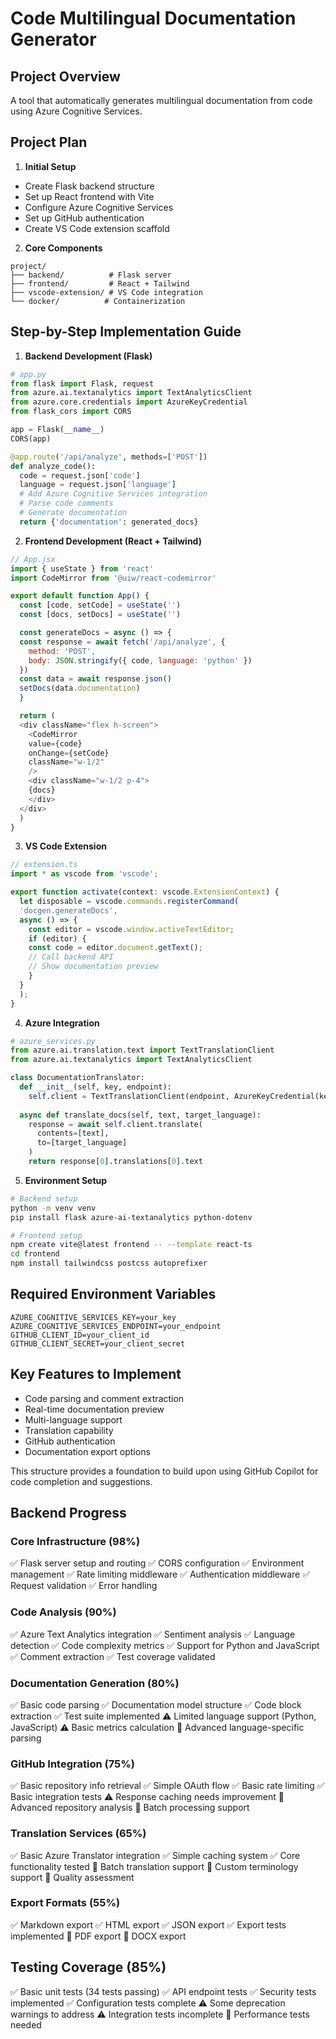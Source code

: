 # Code Multilingual Documentation Generator

## Project Overview

A tool that automatically generates multilingual documentation from code using Azure Cognitive Services.

## Project Plan

1. **Initial Setup**
- Create Flask backend structure
- Set up React frontend with Vite
- Configure Azure Cognitive Services
- Set up GitHub authentication
- Create VS Code extension scaffold

2. **Core Components**
```
project/
├── backend/          # Flask server
├── frontend/         # React + Tailwind
├── vscode-extension/ # VS Code integration
└── docker/          # Containerization
```

## Step-by-Step Implementation Guide

1. **Backend Development (Flask)**
```python
# app.py
from flask import Flask, request
from azure.ai.textanalytics import TextAnalyticsClient
from azure.core.credentials import AzureKeyCredential
from flask_cors import CORS

app = Flask(__name__)
CORS(app)

@app.route('/api/analyze', methods=['POST'])
def analyze_code():
  code = request.json['code']
  language = request.json['language']
  # Add Azure Cognitive Services integration
  # Parse code comments
  # Generate documentation
  return {'documentation': generated_docs}
```

2. **Frontend Development (React + Tailwind)**
```javascript
// App.jsx
import { useState } from 'react'
import CodeMirror from '@uiw/react-codemirror'

export default function App() {
  const [code, setCode] = useState('')
  const [docs, setDocs] = useState('')

  const generateDocs = async () => {
  const response = await fetch('/api/analyze', {
    method: 'POST',
    body: JSON.stringify({ code, language: 'python' })
  })
  const data = await response.json()
  setDocs(data.documentation)
  }

  return (
  <div className="flex h-screen">
    <CodeMirror
    value={code}
    onChange={setCode}
    className="w-1/2"
    />
    <div className="w-1/2 p-4">
    {docs}
    </div>
  </div>
  )
}
```

3. **VS Code Extension**
```typescript
// extension.ts
import * as vscode from 'vscode';

export function activate(context: vscode.ExtensionContext) {
  let disposable = vscode.commands.registerCommand(
  'docgen.generateDocs',
  async () => {
    const editor = vscode.window.activeTextEditor;
    if (editor) {
    const code = editor.document.getText();
    // Call backend API
    // Show documentation preview
    }
  }
  );
}
```

4. **Azure Integration**
```python
# azure_services.py
from azure.ai.translation.text import TextTranslationClient
from azure.ai.textanalytics import TextAnalyticsClient

class DocumentationTranslator:
  def __init__(self, key, endpoint):
    self.client = TextTranslationClient(endpoint, AzureKeyCredential(key))
  
  async def translate_docs(self, text, target_language):
    response = await self.client.translate(
      contents=[text],
      to=[target_language]
    )
    return response[0].translations[0].text
```

5. **Environment Setup**
```bash
# Backend setup
python -m venv venv
pip install flask azure-ai-textanalytics python-dotenv

# Frontend setup
npm create vite@latest frontend -- --template react-ts
cd frontend
npm install tailwindcss postcss autoprefixer
```

## Required Environment Variables
```properties
AZURE_COGNITIVE_SERVICES_KEY=your_key
AZURE_COGNITIVE_SERVICES_ENDPOINT=your_endpoint
GITHUB_CLIENT_ID=your_client_id
GITHUB_CLIENT_SECRET=your_client_secret
```

## Key Features to Implement
- Code parsing and comment extraction
- Real-time documentation preview
- Multi-language support
- Translation capability
- GitHub authentication
- Documentation export options

This structure provides a foundation to build upon using GitHub Copilot for code completion and suggestions.

## Backend Progress

### Core Infrastructure (98%)
✅ Flask server setup and routing
✅ CORS configuration 
✅ Environment management
✅ Rate limiting middleware
✅ Authentication middleware
✅ Request validation
✅ Error handling

### Code Analysis (90%)
✅ Azure Text Analytics integration 
✅ Sentiment analysis
✅ Language detection
✅ Code complexity metrics
✅ Support for Python and JavaScript
✅ Comment extraction
✅ Test coverage validated

### Documentation Generation (80%)
✅ Basic code parsing
✅ Documentation model structure 
✅ Code block extraction
✅ Test suite implemented
⚠️ Limited language support (Python, JavaScript)
⚠️ Basic metrics calculation
🚧 Advanced language-specific parsing

### GitHub Integration (75%)
✅ Basic repository info retrieval
✅ Simple OAuth flow
✅ Basic rate limiting
✅ Basic integration tests
⚠️ Response caching needs improvement
🚧 Advanced repository analysis
🚧 Batch processing support

### Translation Services (65%)
✅ Basic Azure Translator integration
✅ Simple caching system
✅ Core functionality tested
🚧 Batch translation support
🚧 Custom terminology support
🚧 Quality assessment

### Export Formats (55%)
✅ Markdown export
✅ HTML export
✅ JSON export
✅ Export tests implemented
🚧 PDF export
🚧 DOCX export

## Testing Coverage (85%)
✅ Basic unit tests (34 tests passing)
✅ API endpoint tests
✅ Security tests implemented
✅ Configuration tests complete
⚠️ Some deprecation warnings to address
⚠️ Integration tests incomplete
🚧 Performance tests needed